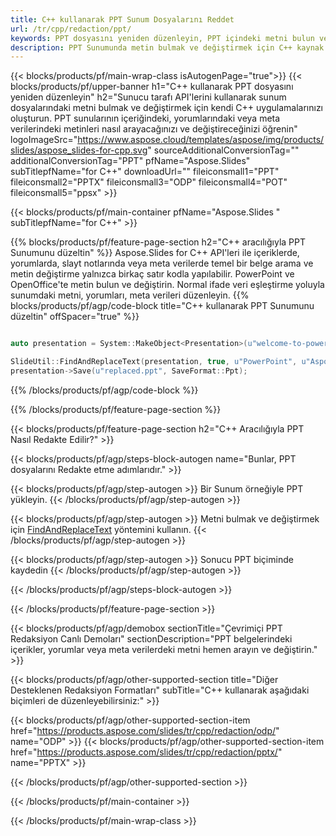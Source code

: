 ```yaml
---
title: C++ kullanarak PPT Sunum Dosyalarını Reddet
url: /tr/cpp/redaction/ppt/
keywords: PPT dosyasını yeniden düzenleyin, PPT içindeki metni bulun ve değiştirin, PPT Sunumunu güncelleyin
description: PPT Sunumunda metin bulmak ve değiştirmek için C++ kaynak kodu.
---
```


{{< blocks/products/pf/main-wrap-class isAutogenPage="true">}}
{{< blocks/products/pf/upper-banner h1="C++ kullanarak PPT dosyasını yeniden düzenleyin" h2="Sunucu tarafı API'lerini kullanarak sunum dosyalarındaki metni bulmak ve değiştirmek için kendi C++ uygulamalarınızı oluşturun. PPT sunularının içeriğindeki, yorumlarındaki veya meta verilerindeki metinleri nasıl arayacağınızı ve değiştireceğinizi öğrenin" logoImageSrc="https://www.aspose.cloud/templates/aspose/img/products/slides/aspose_slides-for-cpp.svg" sourceAdditionalConversionTag="" additionalConversionTag="PPT" pfName="Aspose.Slides" subTitlepfName="for C++" downloadUrl="" fileiconsmall1="PPT" fileiconsmall2="PPTX" fileiconsmall3="ODP" fileiconsmall4="POT" fileiconsmall5="ppsx" >}}

{{< blocks/products/pf/main-container pfName="Aspose.Slides " subTitlepfName="for C++" >}}

{{% blocks/products/pf/feature-page-section  h2="C++ aracılığıyla PPT Sunumunu düzeltin" %}}
Aspose.Slides for C++ API'leri ile içeriklerde, yorumlarda, slayt notlarında veya meta verilerde temel bir belge arama ve metin değiştirme yalnızca birkaç satır kodla yapılabilir. PowerPoint ve OpenOffice'te metin bulun ve değiştirin. Normal ifade veri eşleştirme yoluyla sunumdaki metni, yorumları, meta verileri düzenleyin.
{{% blocks/products/pf/agp/code-block title="C++ kullanarak PPT Sunumunu düzeltin" offSpacer="true" %}}

```cpp

auto presentation = System::MakeObject<Presentation>(u"welcome-to-powerpoint.ppt");

SlideUtil::FindAndReplaceText(presentation, true, u"PowerPoint", u"Aspose.Slides", nullptr);
presentation->Save(u"replaced.ppt", SaveFormat::Ppt);	
```

{{% /blocks/products/pf/agp/code-block %}}

{{% /blocks/products/pf/feature-page-section %}}

{{< blocks/products/pf/feature-page-section  h2="C++ Aracılığıyla PPT Nasıl Redakte Edilir?" >}}

{{< blocks/products/pf/agp/steps-block-autogen name="Bunlar, PPT dosyalarını Redakte etme adımlarıdır." >}}

{{< blocks/products/pf/agp/step-autogen >}}
Bir Sunum örneğiyle PPT yükleyin.
{{< /blocks/products/pf/agp/step-autogen >}}

{{< blocks/products/pf/agp/step-autogen >}}
Metni bulmak ve değiştirmek için [FindAndReplaceText](https://reference.aspose.com/slides/cpp/aspose.slides.util/slideutil/findandreplacetext/) yöntemini kullanın.
{{< /blocks/products/pf/agp/step-autogen >}}

{{< blocks/products/pf/agp/step-autogen >}}
Sonucu PPT biçiminde kaydedin
{{< /blocks/products/pf/agp/step-autogen >}}

{{< /blocks/products/pf/agp/steps-block-autogen >}}

{{< /blocks/products/pf/feature-page-section >}}

{{< blocks/products/pf/agp/demobox sectionTitle="Çevrimiçi PPT Redaksiyon Canlı Demoları" sectionDescription="PPT belgelerindeki içerikler, yorumlar veya meta verilerdeki metni hemen arayın ve değiştirin." >}}

{{< blocks/products/pf/agp/other-supported-section title="Diğer Desteklenen Redaksiyon Formatları" subTitle="C++ kullanarak aşağıdaki biçimleri de düzenleyebilirsiniz:" >}}

{{< blocks/products/pf/agp/other-supported-section-item href="https://products.aspose.com/slides/tr/cpp/redaction/odp/" name="ODP" >}}
{{< blocks/products/pf/agp/other-supported-section-item href="https://products.aspose.com/slides/tr/cpp/redaction/pptx/" name="PPTX" >}}


{{< /blocks/products/pf/agp/other-supported-section >}}

{{< /blocks/products/pf/main-container >}}
    
{{< /blocks/products/pf/main-wrap-class >}}